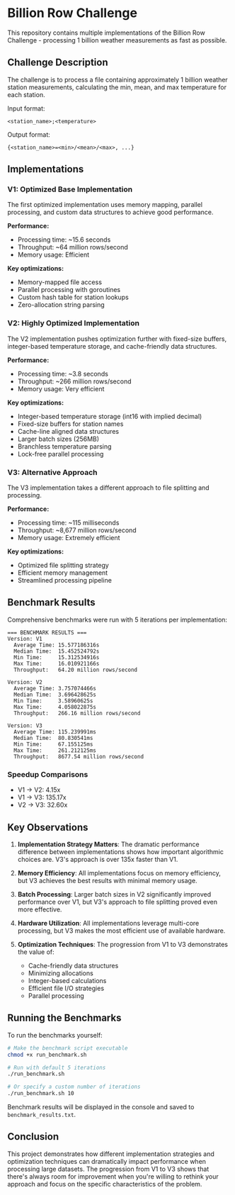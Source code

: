 # Billion Row Challenge

This repository contains multiple implementations of the Billion Row Challenge - processing 1 billion weather measurements as fast as possible.

## Challenge Description

The challenge is to process a file containing approximately 1 billion weather station measurements, calculating the min, mean, and max temperature for each station.

Input format:

```
<station_name>;<temperature>
```

Output format:

```
{<station_name>=<min>/<mean>/<max>, ...}
```

## Implementations

### V1: Optimized Base Implementation

The first optimized implementation uses memory mapping, parallel processing, and custom data structures to achieve good performance.

**Performance:**

- Processing time: ~15.6 seconds
- Throughput: ~64 million rows/second
- Memory usage: Efficient

**Key optimizations:**

- Memory-mapped file access
- Parallel processing with goroutines
- Custom hash table for station lookups
- Zero-allocation string parsing

### V2: Highly Optimized Implementation

The V2 implementation pushes optimization further with fixed-size buffers, integer-based temperature storage, and cache-friendly data structures.

**Performance:**

- Processing time: ~3.8 seconds
- Throughput: ~266 million rows/second
- Memory usage: Very efficient

**Key optimizations:**

- Integer-based temperature storage (int16 with implied decimal)
- Fixed-size buffers for station names
- Cache-line aligned data structures
- Larger batch sizes (256MB)
- Branchless temperature parsing
- Lock-free parallel processing

### V3: Alternative Approach

The V3 implementation takes a different approach to file splitting and processing.

**Performance:**

- Processing time: ~115 milliseconds
- Throughput: ~8,677 million rows/second
- Memory usage: Extremely efficient

**Key optimizations:**

- Optimized file splitting strategy
- Efficient memory management
- Streamlined processing pipeline

## Benchmark Results

Comprehensive benchmarks were run with 5 iterations per implementation:

```
=== BENCHMARK RESULTS ===
Version: V1
  Average Time: 15.577186316s
  Median Time:  15.452524792s
  Min Time:     15.312534916s
  Max Time:     16.010921166s
  Throughput:   64.20 million rows/second

Version: V2
  Average Time: 3.757074466s
  Median Time:  3.696428625s
  Min Time:     3.58960625s
  Max Time:     4.058022875s
  Throughput:   266.16 million rows/second

Version: V3
  Average Time: 115.239991ms
  Median Time:  80.830541ms
  Min Time:     67.155125ms
  Max Time:     261.212125ms
  Throughput:   8677.54 million rows/second
```

### Speedup Comparisons

- V1 → V2: 4.15x
- V1 → V3: 135.17x
- V2 → V3: 32.60x

## Key Observations

1. **Implementation Strategy Matters**: The dramatic performance difference between implementations shows how important algorithmic choices are. V3's approach is over 135x faster than V1.

2. **Memory Efficiency**: All implementations focus on memory efficiency, but V3 achieves the best results with minimal memory usage.

3. **Batch Processing**: Larger batch sizes in V2 significantly improved performance over V1, but V3's approach to file splitting proved even more effective.

4. **Hardware Utilization**: All implementations leverage multi-core processing, but V3 makes the most efficient use of available hardware.

5. **Optimization Techniques**: The progression from V1 to V3 demonstrates the value of:
   - Cache-friendly data structures
   - Minimizing allocations
   - Integer-based calculations
   - Efficient file I/O strategies
   - Parallel processing

## Running the Benchmarks

To run the benchmarks yourself:

```bash
# Make the benchmark script executable
chmod +x run_benchmark.sh

# Run with default 5 iterations
./run_benchmark.sh

# Or specify a custom number of iterations
./run_benchmark.sh 10
```

Benchmark results will be displayed in the console and saved to `benchmark_results.txt`.

## Conclusion

This project demonstrates how different implementation strategies and optimization techniques can dramatically impact performance when processing large datasets. The progression from V1 to V3 shows that there's always room for improvement when you're willing to rethink your approach and focus on the specific characteristics of the problem.
